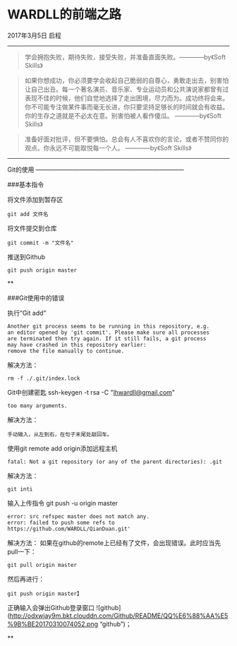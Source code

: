 WARDLL的前端之路
=======================

2017年3月5日 启程

***

> 学会拥抱失败，期待失败，接受失败，并准备直面失败。————by《Soft Skills》

> 如果你想成功，你必须要学会收起自己脆弱的自尊心，勇敢走出去，别害怕让自己出丑。每一个著名演员、音乐家、专业运动员和公共演说家都曾有过表现不佳的时候，他们自觉地选择了走出困境，尽力而为。成功终将会来。你不可能专注做某件事而毫无长进，你只要坚持足够长的时间就会有收益。你的生存之道就是不必太在意。别害怕被人看作傻瓜。 ————by《Soft Skills》

> 准备好面对批评，但不要惧怕。总会有人不喜欢你的言论，或者不赞同你的观点。你永远不可能取悦每一个人。 ————by《Soft Skills》

***


Git的使用
————————————————————————

###基本指令

将文件添加到暂存区
```git
git add 文件名
```

将文件提交到仓库
```git
git commit -m "文件名"
```

推送到Github
```git
git push origin master
```

**

###Git使用中的错误

执行“Git add” 
```注释
Another git process seems to be running in this repository, e.g.
an editor opened by 'git commit'. Please make sure all processes
are terminated then try again. If it still fails, a git process
may have crashed in this repository earlier:
remove the file manually to continue.
```

解决方法：
```注释
rm -f ./.git/index.lock
```

Git中创建密匙 ssh-keygen -t rsa -C "lhwardll@gmail.com"
```注释
too many arguments.
```

解决方法：
```注释
手动输入，从左到右，在句子末尾处敲回车。
```

使用git remote add origin添加远程主机
```注释
fatal: Not a git repository (or any of the parent directories): .git
```

解决方法：
```注释
git inti
```

输入上传指令 git push -u origin master
```注释
error: src refspec master does not match any.
error: failed to push some refs to https://github.com/WARDLL/QianDuan.git' ​​​​
```

解决方法：
如果在github的remote上已经有了文件，会出现错误。此时应当先pull一下：
```注释
git pull origin master
```
然后再进行：
```注释
git push origin master】
```
正确输入会弹出Github登录窗口
![github](http://odxwjay9m.bkt.clouddn.com/Github/README/QQ%E6%88%AA%E5%9B%BE20170310074052.png “github”)；

**